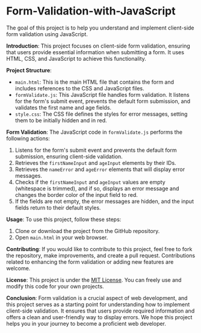 # Form-Validation-with-JavaScript
The goal of this project is to help you understand and implement client-side form validation using JavaScript.


**Introduction**:
This project focuses on client-side form validation, ensuring that users provide essential information when submitting a form. It uses HTML, CSS, and JavaScript to achieve this functionality.

**Project Structure**:
- `main.html`: This is the main HTML file that contains the form and includes references to the CSS and JavaScript files.
- `formValidate.js`: This JavaScript file handles form validation. It listens for the form's submit event, prevents the default form submission, and validates the first name and age fields.
- `style.css`: The CSS file defines the styles for error messages, setting them to be initially hidden and in red.

**Form Validation**:
The JavaScript code in `formValidate.js` performs the following actions:

1. Listens for the form's submit event and prevents the default form submission, ensuring client-side validation.
2. Retrieves the `firstNameInput` and `ageInput` elements by their IDs.
3. Retrieves the `nameError` and `ageError` elements that will display error messages.
4. Checks if the `firstNameInput` and `ageInput` values are empty (whitespace is trimmed), and if so, displays an error message and changes the border color of the input field to red.
5. If the fields are not empty, the error messages are hidden, and the input fields return to their default styles.

**Usage**:
To use this project, follow these steps:

1. Clone or download the project from the GitHub repository.
2. Open `main.html` in your web browser.

**Contributing**:
If you would like to contribute to this project, feel free to fork the repository, make improvements, and create a pull request. Contributions related to enhancing the form validation or adding new features are welcome.

**License**:
This project is under the [MIT License](https://opensource.org/licenses/MIT). You can freely use and modify this code for your own projects.

**Conclusion**:
Form validation is a crucial aspect of web development, and this project serves as a starting point for understanding how to implement client-side validation. It ensures that users provide required information and offers a clean and user-friendly way to display errors. We hope this project helps you in your journey to become a proficient web developer.
